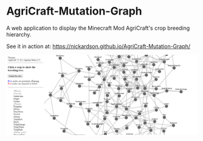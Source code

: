 # AgriCraft-Mutation-Graph
A web application to display the Minecraft Mod AgriCraft's crop breeding hierarchy.

See it in action at: https://nickardson.github.io/AgriCraft-Mutation-Graph/

![Example picture of the graph](https://github.com/Nickardson/AgriCraft-Mutation-Graph/raw/master/AgriCraft-Mutation-Graph.png)
